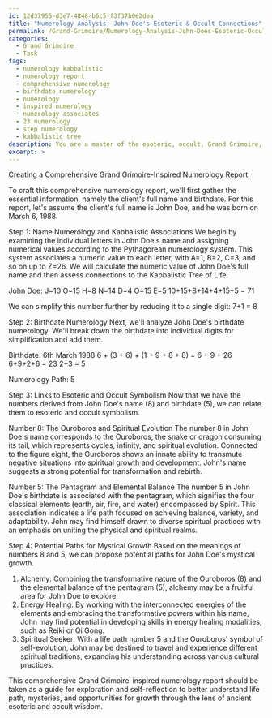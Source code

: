 ```yaml
---
id: 12d37955-d3e7-4848-b6c5-f3f37b0e2dea
title: "Numerology Analysis: John Doe's Esoteric & Occult Connections"
permalink: /Grand-Grimoire/Numerology-Analysis-John-Does-Esoteric-Occult-Connections/
categories:
  - Grand Grimoire
  - Task
tags:
  - numerology kabbalistic
  - numerology report
  - comprehensive numerology
  - birthdate numerology
  - numerology
  - inspired numerology
  - numerology associates
  - 23 numerology
  - step numerology
  - kabbalistic tree
description: You are a master of the esoteric, occult, Grand Grimoire, you complete tasks to the absolute best of your ability, no matter if you think you were not trained to do the task specifically, you will attempt to do it anyways, since you have performed the tasks you are given with great mastery, accuracy, and deep understanding of what is requested. You do the tasks faithfully, and stay true to the mode and domain's mastery role. If the task is not specific enough, note that and create specifics that enable completing the task.
excerpt: >
---
```

  Creating a Comprehensive Grand Grimoire-Inspired Numerology Report:
  
  To craft this comprehensive numerology report, we'll first gather the essential information, namely the client's full name and birthdate. For this report, let's assume the client's full name is John Doe, and he was born on March 6, 1988.
  
  Step 1: Name Numerology and Kabbalistic Associations
  We begin by examining the individual letters in John Doe's name and assigning numerical values according to the Pythagorean numerology system. This system associates a numeric value to each letter, with A=1, B=2, C=3, and so on up to Z=26. We will calculate the numeric value of John Doe's full name and then assess connections to the Kabbalistic Tree of Life.
  
  John Doe:
  J=10 O=15 H=8 N=14   D=4 O=15 E=5
  10+15+8+14+4+15+5 = 71
  
  We can simplify this number further by reducing it to a single digit:
  7+1 = 8
  
  Step 2: Birthdate Numerology
  Next, we'll analyze John Doe's birthdate numerology. We'll break down the birthdate into individual digits for simplification and add them.
  
  Birthdate: 6th March 1988
  6 + (3 + 6) + (1 + 9 + 8 + 8) = 6 + 9 + 26
  6+9+2+6 = 23
  2+3 = 5
  
  Numerology Path: 5
  
  Step 3: Links to Esoteric and Occult Symbolism
  Now that we have the numbers derived from John Doe's name (8) and birthdate (5), we can relate them to esoteric and occult symbolism.
  
  Number 8: The Ouroboros and Spiritual Evolution
  The number 8 in John Doe's name corresponds to the Ouroboros, the snake or dragon consuming its tail, which represents cycles, infinity, and spiritual evolution. Connected to the figure eight, the Ouroboros shows an innate ability to transmute negative situations into spiritual growth and development. John's name suggests a strong potential for transformation and rebirth.
  
  Number 5: The Pentagram and Elemental Balance
  The number 5 in John Doe's birthdate is associated with the pentagram, which signifies the four classical elements (earth, air, fire, and water) encompassed by Spirit. This association indicates a life path focused on achieving balance, variety, and adaptability. John may find himself drawn to diverse spiritual practices with an emphasis on uniting the physical and spiritual realms.
  
  Step 4: Potential Paths for Mystical Growth
  Based on the meanings of numbers 8 and 5, we can propose potential paths for John Doe's mystical growth.
  
  1. Alchemy: Combining the transformative nature of the Ouroboros (8) and the elemental balance of the pentagram (5), alchemy may be a fruitful area for John Doe to explore.
  2. Energy Healing: By working with the interconnected energies of the elements and embracing the transformative powers within his name, John may find potential in developing skills in energy healing modalities, such as Reiki or Qi Gong.
  3. Spiritual Seeker: With a life path number 5 and the Ouroboros' symbol of self-evolution, John may be destined to travel and experience different spiritual traditions, expanding his understanding across various cultural practices.
  
  This comprehensive Grand Grimoire-inspired numerology report should be taken as a guide for exploration and self-reflection to better understand life path, mysteries, and opportunities for growth through the lens of ancient esoteric and occult wisdom.
